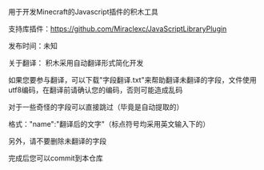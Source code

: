 用于开发Minecraft的Javascript插件的积木工具

支持库插件：https://github.com/Miraclexc/JavaScriptLibraryPlugin


发布时间：未知


关于翻译：
积木采用自动翻译形式简化开发

如果您要参与翻译，可以下载"字段翻译.txt"来帮助翻译未翻译的字段，文件使用utf8编码，在翻译前请确认您的编码，否则可能造成乱码

对于一些奇怪的字段可以直接跳过（毕竟是自动提取的）

格式："name":"翻译后的文字"（标点符号均采用英文输入下的）

另外，请不要删除未翻译的字段

完成后您可以commit到本仓库
